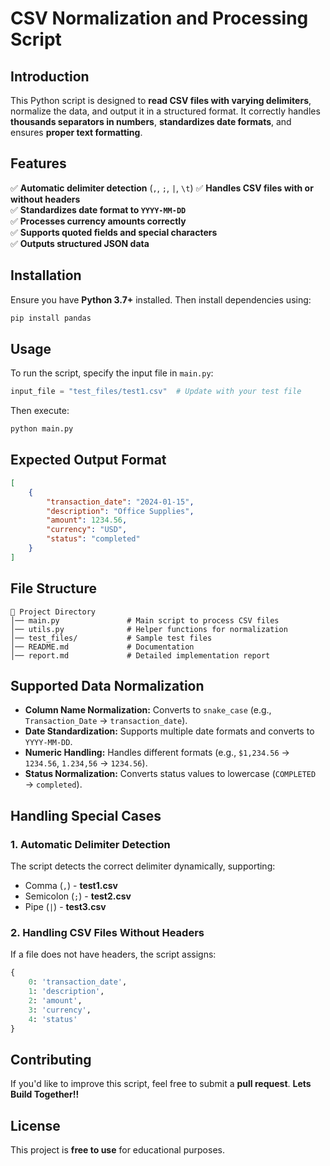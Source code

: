 # **CSV Normalization and Processing Script**

## **Introduction**
This Python script is designed to **read CSV files with varying delimiters**, normalize the data, and output it in a structured format. It correctly handles **thousands separators in numbers**, **standardizes date formats**, and ensures **proper text formatting**.

## **Features**
✅ **Automatic delimiter detection** (`,`, `;`, `|`, `\t`)
✅ **Handles CSV files with or without headers**  
✅ **Standardizes date format to `YYYY-MM-DD`**  
✅ **Processes currency amounts correctly**  
✅ **Supports quoted fields and special characters**  
✅ **Outputs structured JSON data**  

## **Installation**
Ensure you have **Python 3.7+** installed. Then install dependencies using:  
```sh
pip install pandas
```

## **Usage**
To run the script, specify the input file in `main.py`:
```python
input_file = "test_files/test1.csv"  # Update with your test file
```
Then execute:
```sh
python main.py
```

## **Expected Output Format**
```json
[
    {
        "transaction_date": "2024-01-15",
        "description": "Office Supplies",
        "amount": 1234.56,
        "currency": "USD",
        "status": "completed"
    }
]
```

## **File Structure**
```
📂 Project Directory
│── main.py               # Main script to process CSV files
│── utils.py              # Helper functions for normalization
│── test_files/           # Sample test files
│── README.md             # Documentation
│── report.md             # Detailed implementation report
```

## **Supported Data Normalization**
- **Column Name Normalization:** Converts to `snake_case` (e.g., `Transaction_Date` → `transaction_date`).
- **Date Standardization:** Supports multiple date formats and converts to `YYYY-MM-DD`.
- **Numeric Handling:** Handles different formats (e.g., `$1,234.56` → `1234.56`, `1.234,56` → `1234.56`).
- **Status Normalization:** Converts status values to lowercase (`COMPLETED` → `completed`).

## **Handling Special Cases**
### **1. Automatic Delimiter Detection**
The script detects the correct delimiter dynamically, supporting:
- Comma (`,`) - **test1.csv**
- Semicolon (`;`) - **test2.csv**
- Pipe (`|`) - **test3.csv**

### **2. Handling CSV Files Without Headers**
If a file does not have headers, the script assigns:
```python
{
    0: 'transaction_date',
    1: 'description',
    2: 'amount',
    3: 'currency',
    4: 'status'
}
```

## **Contributing**
If you'd like to improve this script, feel free to submit a **pull request**. **Lets Build Together!!**

## **License**
This project is **free to use** for educational purposes.
